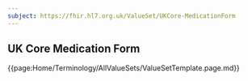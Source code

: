 ```yaml
---
subject: https://fhir.hl7.org.uk/ValueSet/UKCore-MedicationForm
---
```

## UK Core Medication Form

{{page:Home/Terminology/AllValueSets/ValueSetTemplate.page.md}}